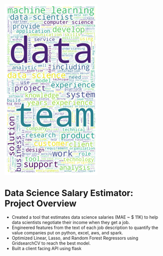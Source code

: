 ![](https://github.com/PrachiPatel15/SalaryPrediction/blob/main/wordcloud.png)

# Data Science Salary Estimator: Project Overview
- Created a tool that estimates data science salaries (MAE ~ $ 11K) to help data scientists negotiate their income when they get a job.
- Engineered features from the text of each job description to quantify the value companies put on python, excel, aws, and spark.
- Optimized Linear, Lasso, and Random Forest Regressors using GridsearchCV to reach the best model.
- Built a client facing API using flask
